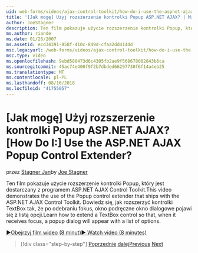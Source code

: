 ```yaml
---
uid: web-forms/videos/ajax-control-toolkit/how-do-i-use-the-aspnet-ajax-popup-control-extender
title: '[Jak mogę] Użyj rozszerzenie kontrolki Popup ASP.NET AJAX? | Microsoft Docs'
author: JoeStagner
description: Ten film pokazuje użycie rozszerzenie kontrolki Popup, który jest dostarczany z programem ASP.NET AJAX Control Toolkit. Dowiedz się, jak rozszerzyć kontrolki TextBox tak, aby...
ms.author: riande
ms.date: 01/26/2007
ms.assetid: ecd34391-958f-410c-849d-cfaa2dd414dd
msc.legacyurl: /web-forms/videos/ajax-control-toolkit/how-do-i-use-the-aspnet-ajax-popup-control-extender
msc.type: video
ms.openlocfilehash: 9ebd580473d6c4305fb2ae9f568678002843b6ca
ms.sourcegitcommit: 45ac74e400f9f2b7dbded66297730f6f14a4eb25
ms.translationtype: MT
ms.contentlocale: pl-PL
ms.lasthandoff: 08/16/2018
ms.locfileid: "41755057"
---
```

<a name="how-do-i-use-the-aspnet-ajax-popup-control-extender"></a><span data-ttu-id="b5a24-105">[Jak mogę] Użyj rozszerzenie kontrolki Popup ASP.NET AJAX?</span><span class="sxs-lookup"><span data-stu-id="b5a24-105">[How Do I:] Use the ASP.NET AJAX Popup Control Extender?</span></span>
====================
<span data-ttu-id="b5a24-106">przez [Stagner Jan](https://github.com/JoeStagner)</span><span class="sxs-lookup"><span data-stu-id="b5a24-106">by [Joe Stagner](https://github.com/JoeStagner)</span></span>

<span data-ttu-id="b5a24-107">Ten film pokazuje użycie rozszerzenie kontrolki Popup, który jest dostarczany z programem ASP.NET AJAX Control Toolkit.</span><span class="sxs-lookup"><span data-stu-id="b5a24-107">This video demonstrates the use of the Popup control extender that ships with the ASP.NET AJAX Control Toolkit.</span></span> <span data-ttu-id="b5a24-108">Dowiedz się, jak rozszerzyć kontrolki TextBox tak, że po odebraniu fokus, okno podręczne okno dialogowe pojawi się z listą opcji.</span><span class="sxs-lookup"><span data-stu-id="b5a24-108">Learn how to extend a TextBox control so that, when it receives focus, a popup dialog will appear with a list of options.</span></span>

[<span data-ttu-id="b5a24-109">&#9654;Obejrzyj film wideo (8 minut)</span><span class="sxs-lookup"><span data-stu-id="b5a24-109">&#9654; Watch video (8 minutes)</span></span>](https://channel9.msdn.com/Blogs/ASP-NET-Site-Videos/how-do-i-use-the-aspnet-ajax-popup-control-extender)

> [!div class="step-by-step"]
> <span data-ttu-id="b5a24-110">[Poprzednie](how-do-i-use-the-aspnet-ajax-textboxwatermark-control-extender.md)
> [dalej](how-do-i-use-the-aspnet-ajax-modalpopup-extender-control.md)</span><span class="sxs-lookup"><span data-stu-id="b5a24-110">[Previous](how-do-i-use-the-aspnet-ajax-textboxwatermark-control-extender.md)
[Next](how-do-i-use-the-aspnet-ajax-modalpopup-extender-control.md)</span></span>
